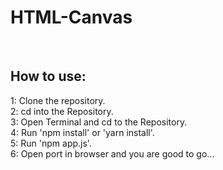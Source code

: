 <h1>HTML-Canvas</h1>
</br>
<h2>How to use:</h2>
1: Clone the repository.</br>
2: cd into the Repository.</br>
3: Open Terminal and cd to the Repository.</br>
4: Run 'npm install' or 'yarn install'.</br>
5: Run 'npm app.js'.</br>
6: Open port in browser and you are good to go... </br>
